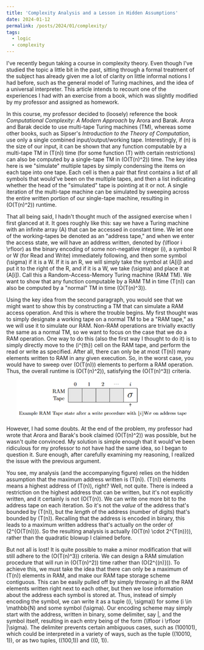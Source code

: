 ```yaml
---
title: 'Complexity Analysis and a Lesson in Hidden Assumptions'
date: 2024-01-12
permalink: /posts/2024/01/complexity/
tags:
  - logic
  - complexity
---
```


I've recently begun taking a course in complexity theory. Even though I've studied the topic a little bit in the past, sitting through a formal treatment of the subject has already given me a lot of clarity on little informal notions I had before, such as the general model of Turing machines, and the idea of a universal interpreter. This article intends to recount one of the experiences I had with an exercise from a book, which was slightly modified by my professor and assigned as homework.

In this course, my professor decided to (loosely) reference the book *Computational Complexity: A Modern Approach* by Arora and Barak. Arora and Barak decide to use multi-tape Turing machines (TM), whereas some other books, such as Sipser's *Introduction to the Theory of Computation*, use only a single combined input/output/working tape. Interestingly, if \(n\) is the size of our input, it can be shown that any function computable by a multi-tape TM in \(T(n)\) time (for some function \(T\) with certain restrictions) can also be computed by a single-tape TM in \(O(T(n)^2)\) time. The key idea here is we "simulate" multiple tapes by simply condensing the items on each tape into one tape. Each cell is then a pair that first contains  a list of all symbols that would've been on the multiple tapes, and then a list indicating whether the head of the "simulated" tape is pointing at it or not. A single iteration of the multi-tape machine can be simulated by sweeping across the entire written portion of our single-tape machine, resulting in \(O(T(n)^2)\) runtime.

That all being said, I hadn't thought much of the assigned exercise when I first glanced at it. It goes roughly like this: say we have a Turing machine with an infinite array \(A\) that can be accessed in constant time. We let one of the working-tapes be denoted as an "address tape," and when we enter the access state, we will have an address written, denoted by \(\lfloor i \rfloor\) as the binary encoding of some non-negative integer \(i\), a symbol R or W (for Read and Write) immediately following, and then some symbol \(\sigma\) if it is a W. If it is an R, we will simply take the symbol at \(A[i]\) and put it to the right of the R, and if it is a W, we take \(\sigma\) and place it at \(A[i]\). Call this a Random-Access-Memory Turing machine (RAM TM). We want to show that any function computable by a RAM TM in time \(T(n)\) can also be computed by a "normal" TM in time \(O(T(n)^3)\).

Using the key idea from the second paragraph, you would see that we might want to show this by constructing a TM that can simulate a RAM access operation. And this is where the trouble begins. My first thought was to simply designate a working tape on a normal TM to be a "RAM tape," as we will use it to simulate our RAM. Non-RAM operations are trivially exactly the same as a normal TM, so we want to focus on the case that we do a RAM operation. One way to do this (also the first way I thought to do it) is to simply directly move to the \(i^{th}\) cell on the RAM tape, and perform the read or write as specified. After all, there can only be at most \(T(n)\) many elements written to RAM in any given execution. So, in the worst case, you would have to sweep over \(O(T(n))\) elements to perform a RAM operation. Thus, the overall runtime is \(O(T(n)^2)\), satisfying the \(O(T(n)^3)\) criteria. 

<div style="text-align: center;">
  <img width=450 src="https://raw.githubusercontent.com/jly02/jly02.github.io/refs/heads/master/images/ramtapewrong.png">
</div>

However, I had some doubts. At the end of the problem, my professor had wrote that Arora and Barak's book claimed \(O(T(n)^2)\) was possible, but he wasn't quite convinced. My solution is simple enough that it would've been ridiculous for my professor to not have had the same idea, so I began to question it. Sure enough, after carefully examining my reasoning, I realized the issue with the previous argument.

You see, my analysis (and the accompanying figure) relies on the hidden assumption that the maximum address written is \(T(n)\). \(T(n)\) elements means a highest address of \(T(n)\), right? Well, not quite. There is indeed a restriction on the highest address that can be written, but it's not explicitly written, and it certainly is not \(O(T(n)\). We can write one more bit to the address tape on each iteration. So it's not the <i>value</i> of the address that's bounded by \(T(n)\), but the <i>length</i> of the address (number of digits) that's bounded by \(T(n)\). Recalling that the address is encoded in binary, this leads to a maximum written address that's actually on the order of \(2^{O(T(n))}\). So the resulting analysis is actually \(O(T(n) \cdot 2^{T(n)})\), rather than the quadratic blowup I claimed before.

But not all is lost! It is quite possible to make a minor modification that will still adhere to the \(O(T(n)^3)\) criteria. We can design a RAM simulation procedure that will run in \(O(T(n)^2)\) time rather than \(O(2^{(n)})\). To achieve this, we must take the idea that there can only be a maximum of \(T(n)\) elements in RAM, and make our RAM tape storage scheme contiguous. This can be easily pulled off by simply throwing in all the RAM elements written right next to each other, but then we lose information about the address each symbol is stored at. Thus, instead of simply encoding the symbol, we can write it as a tuple \((i, \sigma)\) for some \(i \in \mathbb{N\) and some symbol \(\sigma\). Our encoding scheme may simply start with the address, written in binary, some delimiter, say |, and the symbol itself, resulting in each entry being of the form \(\lfloor i \rfloor |\sigma\). The delimiter prevents certain ambiguous cases, such as \(100101\), which could be interpreted in a variety of ways, such as the tuple \((10010, 1)\), or as two tuples, \((100,1)\) and \((0, 1)\).

